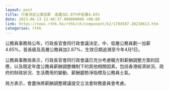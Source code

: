 ```yaml
---
layout: post
title: 行會決定公僕加薪　高層加2.87%中低層4.65%
date: 2023-06-13 12:40:37.000000000 +08:00
link: https://news.rthk.hk/rthk/ch/component/k2/1704587-20230613.htm
categories: rthk
---
```


公務員事務局公布，行政長官會同行政會議決定，中、低層公務員劃一加薪4.65%，首長級及高層公務員加2.87%，生效日期追溯至今年4月1日。

公務員事務局表示，行政長官會同行政會議已充分考慮職方對薪酬調整方案的回應，以及既定年度公務員薪酬調整機制下的其他相關因素，包括香港經濟狀況、政府的財政狀況、生活費用的變動、薪酬趨勢淨指標及公務員士氣。

局方表示，會盡快將薪酬調整建議提交立法會財務委員會考慮。
